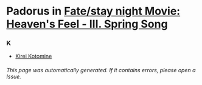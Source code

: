 # Padorus in [Fate/stay night Movie: Heaven's Feel - III. Spring Song](https://myanimelist.net/anime/33050/Fate_stay_night_Movie__Heavens_Feel_-_III_Spring_Song)

### K
* [Kirei Kotomine](https://github.com/shadow578/Project-Padoru/blob/master/table-of-contents/characters/KireiKotomine.md)

###### This page was automatically generated. If it contains errors, please open a Issue.
